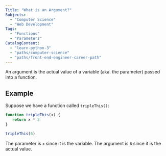 ```yaml
---
Title: "What is an Argument?"
Subjects:
  - "Computer Science"
  - "Web Development"
Tags: 
  - "Functions"
  - "Parameters"
CatalogContent:
  - "learn-python-3"
  - "paths/computer-science"
  - "paths/front-end-engineer-career-path"
---
```


An argument is the actual value of a variable (aka. the parameter) passed into a function.

## Example

Suppose we have a function called `tripleThis()`:

```js
function tripleThis(x) {
   return x * 3 
}

tripleThis(6)
```

The parameter is `x` since it is the variable. The argument is `6` since it is the actual value.
